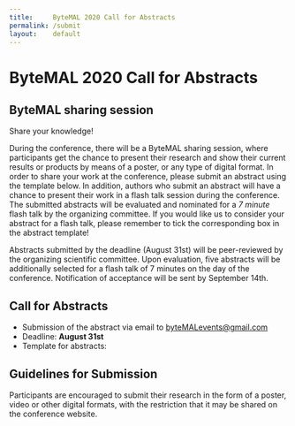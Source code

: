 ```yaml
---
title:     ByteMAL 2020 Call for Abstracts
permalink: /submit
layout:    default
---
```


# ByteMAL 2020 Call for Abstracts

## ByteMAL sharing session
Share your knowledge!

During the conference, there will be a ByteMAL sharing session, where participants get the chance to present their research and show their current results or products by means of a poster, or any type of digital format. In order to share your work at the conference, please submit an abstract using the template below. In addition, authors who submit an abstract will have a chance to present their work in a flash talk session during the conference. The submitted abstracts will be evaluated and nominated for a *7 minute* flash talk by the organizing committee. If you would like us to consider your abstract for a flash talk, please remember to tick the corresponding box in the abstract template!

Abstracts submitted by the deadline (August 31st) will be peer-reviewed by the organizing scientific committee. Upon evaluation, five abstracts will be additionally selected for a flash talk of 7 minutes on the day of the conference. Notification of acceptance will be sent by September 14th.

## Call for Abstracts
- Submission of the abstract via email to byteMALevents@gmail.com
- Deadline: **August 31st**
- Template for abstracts:

## Guidelines for Submission
Participants are encouraged to submit their research in the form of a poster, video or other digital formats, with the restriction that it may be shared on the conference website.



